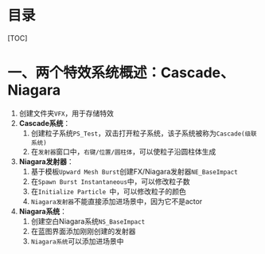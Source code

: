 # 目录

[TOC]

# 一、两个特效系统概述：Cascade、Niagara

1. 创建文件夹`VFX`，用于存储特效
2. **Cascade系统**：
   1. 创建粒子系统`PS_Test`，双击打开粒子系统，该子系统被称为`Cascade(级联系统)`
   2. 在`发射器`窗口中，`右键/位置/圆柱体`，可以使粒子沿圆柱体生成
3. **Niagara发射器**：
   1. 基于模板`Upward Mesh Burst`创建FX/Niagara发射器`NE_BaseImpact`
   2. 在`Spawn Burst Instantaneous`中，可以修改粒子数
   3. 在`Initialize Particle `中，可以修改粒子的颜色
   4. `Niagara发射器`不能直接添加进场景中，因为它不是actor
4. **Niagara系统**：
   1. 创建空白Niagara系统`NS_BaseImpact`
   2. 在蓝图界面添加刚刚创建的发射器
   3. `Niagara系统`可以添加进场景中

